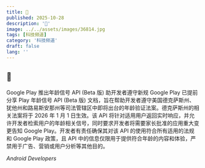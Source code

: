 ```yaml
---
title: 📱
published: 2025-10-28
description: '📱'
image: ../../assets/images/36814.jpg
tags: [科技频道]
category: '科技频道'
draft: false
lang: ''
---
```


## 📱

Google Play 推出年龄信号 API (Beta 版) 助开发者遵守新规
Google Play 已提前分享 Play 年龄信号 API (Beta 版) 文档，旨在帮助开发者遵守美国德克萨斯州、犹他州和路易斯安那州等司法管辖区中即将出台的年龄验证法案。德克萨斯州的相关法案将于 2026 年 1 月 1 日生效。该 API 将针对适用用户返回实时响应，并允许开发者检索用户的年龄相关信号，同时要求开发者将需要家长批准的应用重大变更告知 Google Play。开发者有责任确保其对该 API 的使用符合所有适用的法规和 Google Play 政策，且 API 中的信息仅限用于提供符合年龄的内容和体验，严禁用于广告、营销或用户分析等其他目的。

*Android Developers*
